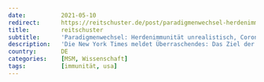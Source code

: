 ```yaml
---
date:          2021-05-10
redirect:      https://reitschuster.de/post/paradigmenwechsel-herdenimmunitaet-unrealistisch-corona-wird-bleiben/
title:         reitschuster
subtitle:      'Paradigmenwechsel: Herdenimmunität unrealistisch, Corona wird bleiben'
description:   'Die New York Times meldet Überraschendes: Das Ziel der Herdenimmunität sei bei Corona nicht erreichbar, stattdessen würde das Virus bleiben. Der Artikel, in dem verschiedene Experten zitiert werden, bezieht sich zwar auf die USA, seine Aussagen haben allerdings auch für uns Geltung. GASTBEITRAG'
country:       DE
categories:    [MSM, Wissenschaft]
tags:          [immunität, usa]
---
```

